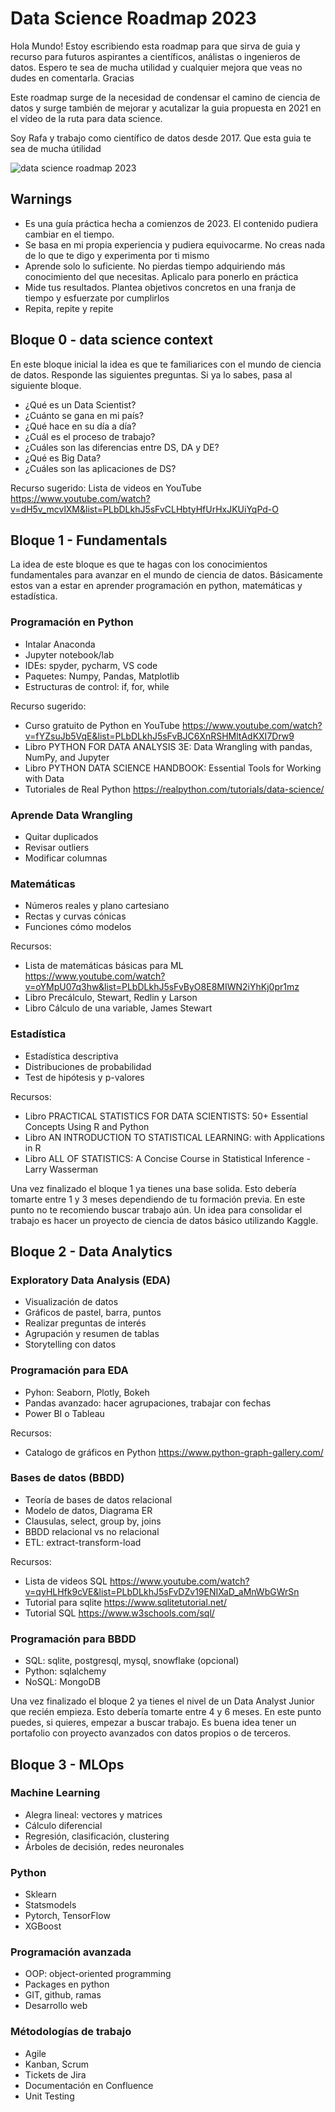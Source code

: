 # Data Science Roadmap 2023

Hola Mundo! Estoy escribiendo esta roadmap para que sirva de guia y recurso para futuros aspirantes a científicos, análistas o ingenieros de datos. Espero te sea de mucha utilidad y cualquier mejora que veas no dudes en comentarla. Gracias

Este roadmap surge de la necesidad de condensar el camino de ciencia de datos y surge también de mejorar y acutalizar la guia propuesta en 2021 en el vídeo de la ruta para data science.

Soy Rafa y trabajo como científico de datos desde 2017. Que esta guia te sea de mucha útilidad

![data science roadmap 2023](https://user-images.githubusercontent.com/20340577/212917908-70660d2d-7d56-4f69-8fef-10589a03c3cb.png)

## Warnings

* Es una guía práctica hecha a comienzos de 2023. El contenido pudiera cambiar en el tiempo.
* Se basa en mi propia experiencia y pudiera equivocarme. No creas nada de lo que te digo y experimenta por ti mismo
* Aprende solo lo suficiente. No pierdas tiempo adquiriendo más conocimiento del que necesitas. Aplicalo para ponerlo en práctica
* Mide tus resultados. Plantea objetivos concretos en una franja de tiempo y esfuerzate por cumplirlos
* Repita, repite y repite

## Bloque 0 - data science context
En este bloque inicial la idea es que te familiarices con el mundo de ciencia de datos. Responde las siguientes preguntas. Si ya lo sabes, pasa al siguiente bloque.

* ¿Qué es un Data Scientist?
* ¿Cuánto se gana en mi país?
* ¿Qué hace en su día a día?
* ¿Cuál es el proceso de trabajo?
* ¿Cuáles son las diferencias entre DS, DA y DE?
* ¿Qué es Big Data?
* ¿Cuáles son las aplicaciones de DS?

Recurso sugerido: 
Lista de videos en YouTube https://www.youtube.com/watch?v=dH5v_mcvlXM&list=PLbDLkhJ5sFvCLHbtyHfUrHxJKUiYqPd-O

## Bloque 1 - Fundamentals
La idea de este bloque es que te hagas con los conocimientos fundamentales para avanzar en el mundo de ciencia de datos. Básicamente estos van a estar en aprender programación en python, matemáticas y estadística.

### Programación en Python
* Intalar Anaconda
* Jupyter notebook/lab
* IDEs: spyder, pycharm, VS code
* Paquetes: Numpy, Pandas, Matplotlib
* Estructuras de control: if, for, while

Recurso sugerido:
* Curso gratuito de Python en YouTube https://www.youtube.com/watch?v=fYZsuJb5VqE&list=PLbDLkhJ5sFvBJC6XnRSHMltAdKXI7Drw9
* Libro PYTHON FOR DATA ANALYSIS 3E: Data Wrangling with pandas, NumPy, and Jupyter
* Libro PYTHON DATA SCIENCE HANDBOOK: Essential Tools for Working with Data
* Tutoriales de Real Python https://realpython.com/tutorials/data-science/

### Aprende Data Wrangling
* Quitar duplicados
* Revisar outliers
* Modificar columnas

### Matemáticas
* Números reales y plano cartesiano
* Rectas y curvas cónicas
* Funciones cómo modelos

Recursos:
* Lista de matemáticas básicas para ML https://www.youtube.com/watch?v=oYMpU07q3hw&list=PLbDLkhJ5sFvByO8E8MIWN2iYhKj0pr1mz
* Libro Precálculo, Stewart, Redlin y Larson
* Libro Cálculo de una variable, James Stewart

### Estadística
* Estadística descriptiva
* Distribuciones de probabilidad
* Test de hipótesis y p-valores

Recursos: 
* Libro PRACTICAL STATISTICS FOR DATA SCIENTISTS: 50+ Essential Concepts Using R and Python
* Libro AN INTRODUCTION TO STATISTICAL LEARNING: with Applications in R
* Libro ALL OF STATISTICS: A Concise Course in Statistical Inference - Larry Wasserman

Una vez finalizado el bloque 1 ya tienes una base solida. Esto debería tomarte entre 1 y 3 meses dependiendo de tu formación previa. En este punto no te recomiendo buscar trabajo aún. Un idea para consolidar el trabajo es hacer un proyecto de ciencia de datos básico utilizando Kaggle.

## Bloque 2 - Data Analytics

### Exploratory Data Analysis (EDA)
* Visualización de datos
* Gráficos de pastel, barra, puntos
* Realizar preguntas de interés
* Agrupación y resumen de tablas
* Storytelling con datos

### Programación para EDA
* Pyhon: Seaborn, Plotly, Bokeh
* Pandas avanzado: hacer agrupaciones, trabajar con fechas
* Power BI o Tableau

Recursos:
* Catalogo de gráficos en Python https://www.python-graph-gallery.com/

### Bases de datos (BBDD)
* Teoría de bases de datos relacional
* Modelo de datos, Diagrama ER
* Clausulas, select, group by, joins
* BBDD relacional vs no relacional
* ETL: extract-transform-load

Recursos:
* Lista de videos SQL https://www.youtube.com/watch?v=qyHLHfk9cVE&list=PLbDLkhJ5sFvDZv19ENIXaD_aMnWbGWrSn
* Tutorial para sqlite https://www.sqlitetutorial.net/
* Tutorial SQL https://www.w3schools.com/sql/

### Programación para BBDD
* SQL: sqlite, postgresql, mysql, snowflake (opcional)
* Python: sqlalchemy
* NoSQL: MongoDB

Una vez finalizado el bloque 2 ya tienes el nivel de un Data Analyst Junior que recién empieza. Esto debería tomarte entre 4 y 6 meses. En este punto puedes, si quieres, empezar a buscar trabajo. Es buena idea tener un portafolio con proyecto avanzados con datos propios o de terceros.

## Bloque 3 - MLOps

### Machine Learning
* Alegra lineal: vectores y matrices
* Cálculo diferencial
* Regresión, clasificación, clustering
* Árboles de decisión, redes neuronales

### Python
* Sklearn
* Statsmodels
* Pytorch, TensorFlow
* XGBoost

### Programación avanzada
* OOP: object-oriented programming
* Packages en python
* GIT, github, ramas
* Desarrollo web
### Métodologías de trabajo
* Agile
* Kanban, Scrum
* Tickets de Jira
* Documentación en Confluence
* Unit Testing














